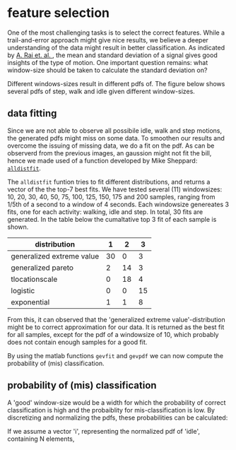 # feature selection

One of the most challenging tasks is to select the correct features. While a trail-and-error approach might give nice results, we believe a deeper understanding of the data might result in better classification. As indicated by [A. Rai et. al. ](http://research.microsoft.com/pubs/166309/com273-chintalapudi.pdf), the mean and standard deviation of a signal gives good insights of the type of motion. One important question remains: what window-size should be taken to calculate the standard deviation on? 

Different windows-sizes result in different pdfs of. The figure below shows several pdfs of step, walk and idle given different window-sizes. 



## data fitting
Since we are not able to observe all possibile idle, walk and step motions, the generated pdfs might miss on some data. To smoothen our results and overcome the issuing of missing data, we do a fit on the pdf. As can be observerd from the previous images, an gaussion might not fit the bill, hence we made used of a function developed by Mike Sheppard: [`alldistfit`](http://www.mathworks.com/matlabcentral/fileexchange/34943-fit-all-valid-parametric-probability-distributions-to-data).


The `alldistfit` funtion tries to fit different distributions, and returns a vector of the the top-7 best fits. We have tested several (11) windowsizes: 10, 20, 30, 40, 50, 75, 100, 125, 150, 175 and 200 samples, ranging from 1/5th of a second to a window of 4 seconds. Each windowsize genereates 3 fits, one for each activity: walking, idle and step. In total, 30 fits are generated. In the table below the cumaltative top 3 fit of each sample is shown.

| distribution                | 1  | 2  | 3  | 
| --------------------------- | -- | -- | -- |
| generalized extreme value   | 30 | 0  | 3  |
| generalized pareto          | 2  | 14 | 3  |
| tlocationscale              | 0  | 18 | 4  |
| logistic                    | 0  | 0  | 15 |
| exponential                 | 1  | 1  | 8  |


From this, it can observed that the 'generalized extreme value'-distribution might be to correct approximation for our data. It is returned as the best fit for all samples, except for the pdf of a windowsize of 10, which probably does not contain enough samples for a good fit.

By using the matlab functions `gevfit` and `gevpdf` we can now compute the probability of (mis) classification.

## probability of (mis) classification


A 'good' window-size would be a width for which the probability of correct classification is high and the probaiblity for mis-classification is low. By discretizing and normalizing the pdfs, these probabilities can be calculated:



If we assume a vector 'i', representing the normalized pdf of 'idle', containing N elements,  





